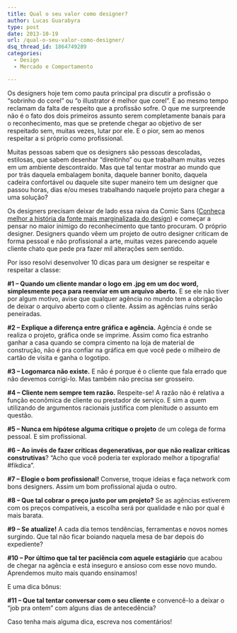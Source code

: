 ```yaml
---
title: Qual o seu valor como designer?
author: Lucas Guarabyra
type: post
date: 2013-10-19
url: /qual-o-seu-valor-como-designer/
dsq_thread_id: 1864749289
categories:
  - Design
  - Mercado e Comportamento

---
```

Os designers hoje tem como pauta principal pra discutir a profissão o “sobrinho do corel” ou “o illustrator é melhor que corel”. E ao mesmo tempo reclamam da falta de respeito que a profissão sofre. O que me surpreende não é o fato dos dois primeiros assunto serem completamente banais para o reconhecimento, mas que se pretende chegar ao objetivo de ser respeitado sem, muitas vezes, lutar por ele. E o pior, sem ao menos respeitar a si próprio como profissional.

Muitas pessoas sabem que os designers são pessoas descoladas, estilosas, que sabem desenhar “direitinho” ou que trabalham muitas vezes em um ambiente descontraído. Mas que tal tentar mostrar ao mundo que por trás daquela embalagem bonita, daquele banner bonito, daquela cadeira confortável ou daquele site super maneiro tem um designer que passou horas, dias e/ou meses trabalhando naquele projeto para chegar a uma solução?

Os designers precisam deixar de lado essa raiva da Comic Sans (<a title="História da Comic Sans" href="http://chocoladesign.com/comic-sans-por-que" target="_blank">Conheça melhor a história da fonte mais marginalizada do design</a>) e começar a pensar no maior inimigo do reconhecimento que tanto procuram. O próprio designer. Designers quando vêem um projeto de outro designer criticam de forma pessoal e não profissional a arte, muitas vezes parecendo aquele cliente chato que pede pra fazer mil alterações sem sentido.

Por isso resolvi desenvolver 10 dicas para um designer se respeitar e respeitar a classe:

**#1 &#8211; Quando um cliente mandar o logo em .jpg em um doc word, simplesmente peça para reenviar em um arquivo aberto.** E se ele não tiver por algum motivo, avise que qualquer agência no mundo tem a obrigação de deixar o arquivo aberto com o cliente. Assim as agências ruins serão peneiradas.

**#2 &#8211; Explique a diferença entre gráfica e agência.** Agência é onde se realiza o projeto, gráfica onde se imprime. Assim como fica estranho ganhar a casa quando se compra cimento na loja de material de construção, não é pra confiar na gráfica em que você pede o milheiro de cartão de visita e ganha o logotipo.

**#3 &#8211; Logomarca não existe.** E não é porque é o cliente que fala errado que não devemos corrigi-lo. Mas também não precisa ser grosseiro.

**#4 &#8211; Cliente nem sempre tem razão.** Respeite-se! A razão não é relativa a função econômica de cliente ou prestador de serviço. E sim a quem utilizando de argumentos racionais justifica com plenitude o assunto em questão.

**#5 &#8211; Nunca em hipótese alguma critique o projeto** de um colega de forma pessoal. E sim profissional.

**#6 &#8211; Ao invés de fazer críticas degenerativas, por que não realizar críticas construtivas**? “Acho que você poderia ter explorado melhor a tipografia! #fikdica”.

**#7 &#8211; Elogie o bom profissional!** Converse, troque ideias e faça network com bons designers. Assim um bom profissional ajuda o outro.

**#8 &#8211; Que tal cobrar o preço justo por um projeto?** Se as agências estiverem com os preços compatíveis, a escolha será por qualidade e não por qual é mais barata.

**#9 &#8211; Se atualize!** A cada dia temos tendências, ferramentas e novos nomes surgindo. Que tal não ficar boiando naquela mesa de bar depois do expediente?

**#10 &#8211; Por último que tal ter paciência com aquele estagiário** que acabou de chegar na agência e está inseguro e ansioso com esse novo mundo. Aprendemos muito mais quando ensinamos!

E uma dica bônus:

**#11 &#8211; Que tal tentar conversar com o seu cliente** e convencê-lo a deixar o &#8220;job pra ontem&#8221; com alguns dias de antecedência?

Caso tenha mais alguma dica, escreva nos comentários!